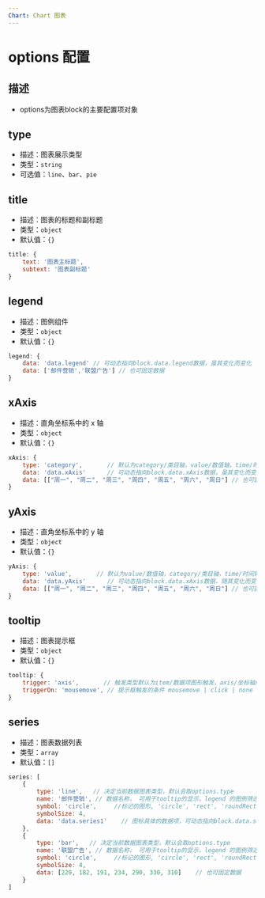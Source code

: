 ```yaml
---
Chart: Chart 图表
---
```

# options 配置

## 描述 <Badge text="chart独有"/>
- options为图表block的主要配置项对象

## type
- 描述：图表展示类型
- 类型：`string`
- 可选值：`line`、`bar`、`pie`

## title
- 描述：图表的标题和副标题
- 类型：`object`
- 默认值：`{}`

```js
title: {
    text: '图表主标题',
    subtext: '图表副标题'
}
```

## legend
- 描述：图例组件
- 类型：`object`
- 默认值：`{}`

```js
legend: {
    data: 'data.legend' // 可动态指向block.data.legend数据，虽其变化而变化
    data: ['邮件营销','联盟广告'] // 也可固定数据
}
```

## xAxis
- 描述：直角坐标系中的 x 轴
- 类型：`object`
- 默认值：`{}`

```js
xAxis: {
    type: 'category',       // 默认为category/类目轴，value/数值轴，time/时间轴
    data: 'data.xAxis'      // 可动态指向block.data.xAxis数据，虽其变化而变化
    data: [["周一", "周二", "周三", "周四", "周五", "周六", "周日"] // 也可固定数据
}
```


## yAxis
- 描述：直角坐标系中的 y 轴
- 类型：`object`
- 默认值：`{}`

```js
yAxis: {
    type: 'value',       // 默认为value/数值轴，category/类目轴，time/时间轴
    data: 'data.yAxis'      // 可动态指向block.data.xAxis数据，随其变化而变化
    data: [["周一", "周二", "周三", "周四", "周五", "周六", "周日"] // 也可固定数据
}
```

## tooltip
- 描述：图表提示框
- 类型：`object`
- 默认值：`{}`

```js
tooltip: {
    trigger: 'axis',       // 触发类型默认为item/数据项图形触发，axis/坐标轴触发，none/不触发
    triggerOn: 'mousemove', // 提示框触发的条件 mousemove | click | none
}
```
## series
- 描述：图表数据列表
- 类型：`array`
- 默认值：`[]`

```js
series: [
    {
        type: 'line',   // 决定当前数据图表类型，默认会取options.type
        name: '邮件营销', // 数据名称， 可用于tooltip的显示，legend 的图例筛选
        symbol: 'circle',     //标记的图形, 'circle', 'rect', 'roundRect', 'triangle', 'diamond', 'pin', 'arrow', 'none'
        symbolSize: 4,
        data: 'data.series1'    // 图标具体的数据项，可动态指向block.data.series1数据，虽其变化而变化
    },
    {
        type: 'bar',   // 决定当前数据图表类型，默认会取options.type
        name: '联盟广告', // 数据名称， 可用于tooltip的显示，legend 的图例筛选
        symbol: 'circle',     //标记的图形, 'circle', 'rect', 'roundRect', 'triangle', 'diamond', 'pin', 'arrow', 'none'
        symbolSize: 4,
        data: [220, 182, 191, 234, 290, 330, 310]    // 也可固定数据
    }
]
```

